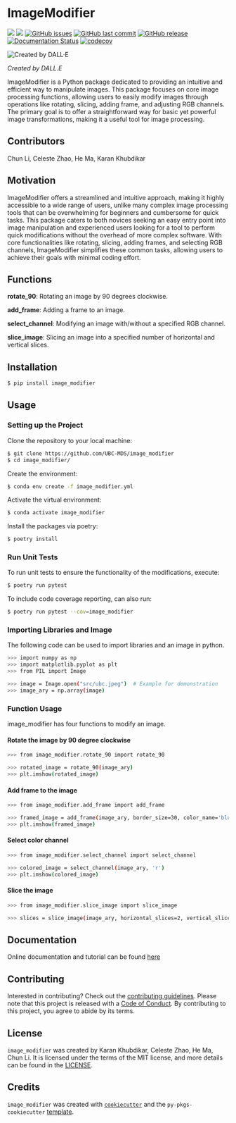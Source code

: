 # ImageModifier

[![](https://img.shields.io/badge/language-Python-blue.svg)](https://www.python.org/downloads/release/python-360/)
[![](https://img.shields.io/badge/License-MIT-green.svg)](https://opensource.org/licenses/MIT)
[![GitHub issues](https://img.shields.io/github/issues/UBC-MDS/image_modifier.svg)](https://github.com/UBC-MDS/image_modifier/issues)
[![GitHub last commit](https://img.shields.io/github/last-commit/UBC-MDS/image_modifier.svg)](https://github.com/UBC-MDS/image_modifier/commits/main)
[![GitHub release](https://img.shields.io/github/release/UBC-MDS/image_modifier.svg)](https://github.com/UBC-MDS/image_modifier/releases)
[![Documentation Status](https://readthedocs.org/projects/image-modifier/badge/?version=latest)](https://image-modifier.readthedocs.io/en/latest/?badge=latest)
[![codecov](https://codecov.io/gh/UBC-MDS/image_modifier/graph/badge.svg?token=Je2mYFYCUP)](https://codecov.io/gh/UBC-MDS/image_modifier)

![Created by DALL·E](docs/logo.png?raw=true)

*Created by DALL.E*

ImageModifier is a Python package dedicated to providing an intuitive and efficient way to manipulate images. This package focuses on core image processing functions, allowing users to easily modify images through operations like rotating, slicing, adding frame, and adjusting RGB channels. The primary goal is to offer a straightforward way for basic yet powerful image transformations, making it a useful tool for image processing.

## Contributors

Chun Li, Celeste Zhao, He Ma, Karan Khubdikar

## Motivation

ImageModifier offers a streamlined and intuitive approach, making it highly accessible to a wide range of users, unlike many complex image processing tools that can be overwhelming for beginners and cumbersome for quick tasks. This package caters to both novices seeking an easy entry point into image manipulation and experienced users looking for a tool to perform quick modifications without the overhead of more complex software. With core functionalities like rotating, slicing, adding frames, and selecting RGB channels, ImageModifier simplifies these common tasks, allowing users to achieve their goals with minimal coding effort.

## Functions

**rotate_90**: Rotating an image by 90 degrees clockwise.

**add_frame**: Adding a frame to an image.

**select_channel**: Modifying an image with/without a specified RGB channel.

**slice_image**: Slicing an image into a specified number of horizontal and vertical slices.

## Installation

```bash
$ pip install image_modifier
```

## Usage


### Setting up the Project

Clone the repository to your local machine:

```bash
$ git clone https://github.com/UBC-MDS/image_modifier
$ cd image_modifier/
```

Create the environment:

```bash
$ conda env create -f image_modifier.yml
```

Activate the virtual environment:

```bash
$ conda activate image_modifier
```

Install the packages via poetry:

```bash
$ poetry install
```

### Run Unit Tests

To run unit tests to ensure the functionality of the modifications, execute:

```bash
$ poetry run pytest
```

To include code coverage reporting, can also run:

```bash
$ poetry run pytest --cov=image_modifier
```

### **Importing Libraries and Image**

The following code can be used to import libraries and an image in python.

```bash
>>> import numpy as np
>>> import matplotlib.pyplot as plt
>>> from PIL import Image

>>> image = Image.open("src/ubc.jpeg")  # Example for demonstration
>>> image_ary = np.array(image)
```

### **Function Usage**

image_modifier has four functions to modify an image.

#### **Rotate the image by 90 degree clockwise**

```bash
>>> from image_modifier.rotate_90 import rotate_90

>>> rotated_image = rotate_90(image_ary)
>>> plt.imshow(rotated_image)
```

#### **Add frame to the image**

```bash
>>> from image_modifier.add_frame import add_frame

>>> framed_image = add_frame(image_ary, border_size=30, color_name='blue', overlay=True)
>>> plt.imshow(framed_image)
```

#### **Select color channel**

```bash
>>> from image_modifier.select_channel import select_channel

>>> colored_image = select_channel(image_ary, 'r')
>>> plt.imshow(colored_image)
```

#### **Slice the image**

```bash
>>> from image_modifier.slice_image import slice_image

>>> slices = slice_image(image_ary, horizontal_slices=2, vertical_slices=2)
```

## Documentation

Online documentation and tutorial can be found [here](https://image-modifier.readthedocs.io/en/latest/example.html)

## Contributing

Interested in contributing? Check out the [contributing guidelines](CONTRIBUTING.md). Please note that this project is released with a [Code of Conduct](CONDUCT.md). By contributing to this project, you agree to abide by its terms.

## License

`image_modifier` was created by Karan Khubdikar, Celeste Zhao, He Ma, Chun Li. It is licensed under the terms of the MIT license, and more details can be found in the [LICENSE](LICENSE).

## Credits

`image_modifier` was created with [`cookiecutter`](https://cookiecutter.readthedocs.io/en/latest/) and the `py-pkgs-cookiecutter` [template](https://github.com/py-pkgs/py-pkgs-cookiecutter).
